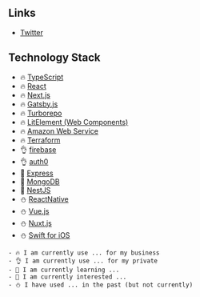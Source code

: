 ## Links
- [Twitter](https://twitter.com/kubo_programmer)

## Technology Stack

- 🔥 [TypeScript](https://www.typescriptlang.org/)
- 🔥 [React](https://reactjs.org/)
- 🔥 [Next.js](https://nextjs.org/)
- 🔥 [Gatsby.js](https://www.gatsbyjs.com/)
- 🔥 [Turborepo](https://turbo.build/)
- 🔥 [LitElement (Web Components)](https://lit.dev/)
- 🔥 [Amazon Web Service](https://aws.amazon.com/)
- 🔥 [Terraform](https://www.terraform.io/)
- 👌 [firebase](https://firebase.google.com/)
- 👌 [auth0](https://auth0.com/)
- 🌱 [Express](https://expressjs.com/)
- 🌱 [MongoDB](https://www.mongodb.com/)
- 💬 [NestJS](https://nestjs.com/)
- ⛄ [ReactNative](https://reactnative.dev/)
- ⛄ [Vue.js](https://vuejs.org/)
- ⛄ [Nuxt.js](https://nuxtjs.org/)
- ⛄ [Swift for iOS](https://www.apple.com/swift/)

```
- 🔥 I am currently use ... for my business
- 👌 I am currently use ... for my private
- 🌱 I am currently learning ...
- 💬 I am currently interested ...
- ⛄ I have used ... in the past (but not currently)
```
